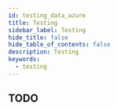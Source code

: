 ```yaml
---
id: testing_data_azure
title: Testing
sidebar_label: Testing
hide_title: false
hide_table_of_contents: false
description: Testing
keywords:
  - testing
---
```


## TODO
